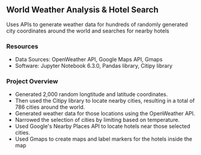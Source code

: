 ## World Weather Analysis & Hotel Search
Uses APIs to generate weather data for hundreds of randomly generated city coordinates around the world and searches for nearby hotels

### Resources
- Data Sources: OpenWeather API, Google Maps API, Gmaps
- Software: Jupyter Notebook 6.3.0, Pandas library, Citipy library

### Project Overview
- Generated 2,000 random longtitude and latitude coordinates. 
- Then used the Citipy library to locate nearby cities, resulting in a total of 786 cities around the world. 
- Generated weather data for those locations using the OpenWeather API. 
- Narrowed the selection of cities by limiting based on temperature.
- Used Google's Nearby Places API to locate hotels near those selected cities.
- Used Gmaps to create maps and label markers for the hotels inside the map
